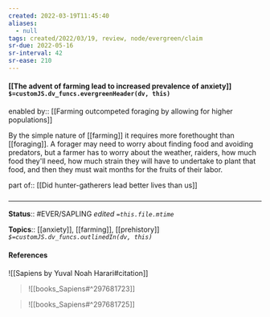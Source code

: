 ```yaml
---
created: 2022-03-19T11:45:40 
aliases:
  - null
tags: created/2022/03/19, review, node/evergreen/claim
sr-due: 2022-05-16
sr-interval: 42
sr-ease: 210
---
```


#### [[The advent of farming lead to increased prevalence of anxiety]] `$=customJS.dv_funcs.evergreenHeader(dv, this)`

enabled by:: [[Farming outcompeted foraging by allowing for higher populations]]

By the simple nature of [[farming]] it requires more forethought than [[foraging]]. A forager may need to worry about finding food and avoiding predators, but a farmer has to worry about the weather, raiders, how much food they'll need, how much strain they will have to undertake to plant that food, and then they must wait months for the fruits of their labor.

part of:: [[Did hunter-gatherers lead better lives than us]]

### <hr class="footnote"/>

**Status**:: #EVER/SAPLING 
*edited `=this.file.mtime`*

**Topics**:: [[anxiety]], [[farming]], [[prehistory]]
*`$=customJS.dv_funcs.outlinedIn(dv, this)`*

#### References

![[Sapiens by Yuval Noah Harari#citation]]

> ![[books_Sapiens#^297681723]]

> ![[books_Sapiens#^297681725]]
